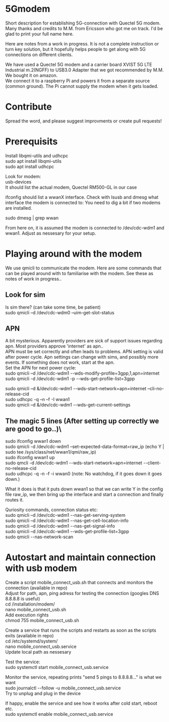 # 5Gmodem
Short description for establishing 5G-connection with Quectel 5G modem.\
Many thanks and credits to M.M. from Ericsson who got me on track. I'd be glad to print your full name here.

Here are notes from a work in progress. It is not a complete instruction or turn key solution, but it hopefully helps people to get along with 5G connections on different clients.

We have used a Quectel 5G modem and a carrier board XVIST 5G LTE Industrial m.2(NGFF) to USB3.0 Adapter that we got recommended by M.M. We bought it on amazon.\
We connect it to a raspberry Pi and powers it from a separate source (common ground). The Pi cannot supply the modem when it gets loaded.

# Contribute
Spread the word, and please suggest improvments or create pull requests!

# Prerequisits
Install libqmi-utils and udhcpc\
sudo apt install libqmi-utils\
sudo apt install udhcpc

Look for modem:\
usb-devices\
It should list the actual modem, Quectel RM500-GL in our case

ifconfig should list a wwanX interface. Check with lsusb and dmesg what interface the modem is connected to: You need to dig a bit if two modems are installed.

sudo dmesg  | grep wwan

From here on, it is assumed the modem is connected to /dev/cdc-wdm1 and wwan1. Adjust as nessesary for your setup.

# Playing around with the modem
We use qmicli to communicate the modem. Here are some commands that can be played around with to familiarise with the modem. See these as notes of work in progress..

## Look for sim
Is sim there? (can take some time, be patient)\
sudo qmicli –d /dev/cdc-wdm0 –uim-get-slot-status
## APN
A bit mysterious. Apparently providers are sick of support issues regarding apn. Most providers approve 'internet' as apn..\
APN must be set correctly and often leads to problems. APN setting is valid after power cycle. Apn settings can change with sims, and possibly more events. If something does not work, start at the apn.\
Set the APN for next power cycle:\
sudo qmicli –d /dev/cdc-wdm1 --wds-modify-profile=3gpp,1,apn=internet\
sudo  qmicli -d /dev/cdc-wdm1 -p --wds-get-profile-list=3gpp

sudo qmicli –d &/dev/cdc-wdm1 --wds-start-network=apn=internet –cli-no-release-cid\
sudo udhcpc -q –n –f -I wwan1\
sudo qmicli –d &/dev/cdc-wdm1 --wds-get-current-settings

## The magic 5 lines (After setting up correctly we are good to go..)\
sudo ifconfig wwan1 down\
sudo qmicli -d /dev/cdc-wdm1 –set-expected-data-format=raw_ip (echo Y | sudo tee /sys/class/net/wwan1/qmi/raw_ip)\
sudo ifconfig wwan1 up\
sudo qmcli -d /dev/cdc-wdm1 --wds-start-network=apn=internet --client-no-release-cid\
sudo udhcpc -q -n -f -i wwan0     (note: No watchdog, if it goes down it goes down.)

What it does is that it puts down wwan1 so that we can write Y in the config file raw_ip, we then bring up the interface and start a connection and finally routes it.

Quriosity commands, connection status etc:\
sudo qmicli –d /dev/cdc-wdm1 --nas-get-serving-system\
sudo qmicli –d /dev/cdc-wdm1 --nas-get-cell-location-info\
sudo qmicli –d /dev/cdc-wdm1 --nas-get-signal-info\
sudo qmicli –d /dev/cdc-wdm1 --wds-get-profile-list=3gpp\
sudo qmicli --nas-network-scan

# Autostart and maintain connection with usb modem
Create a script mobile_connect_usb.sh that connects and monitors the connection (available in repo)\
Adjust for path, apn, ping adress for testing the connection (googles DNS 8.8.8.8 is useful)\
cd /installation/modem/\
nano mobile_connect_usb.sh\
Add execution rights\
chmod 755 mobile_connect_usb.sh

Create a service that runs the scripts and restarts as soon as the scripts exits (available in repo)\
cd /etc/systemd/system/\
nano mobile_connect_usb.service\
Update local path as nessesary

Test the service:\
sudo systemctl start mobile_connect_usb.service

Monitor the service, repeating prints "send 5 pings to 8.8.8.8…" is what we want\
sudo journalctl --follow -u mobile_connect_usb.service\
Try to unplug and plug in the device

If happy, enable the service and see how it works after cold start, reboot etc.\
sudo systemctl enable mobile_connect_usb.service
